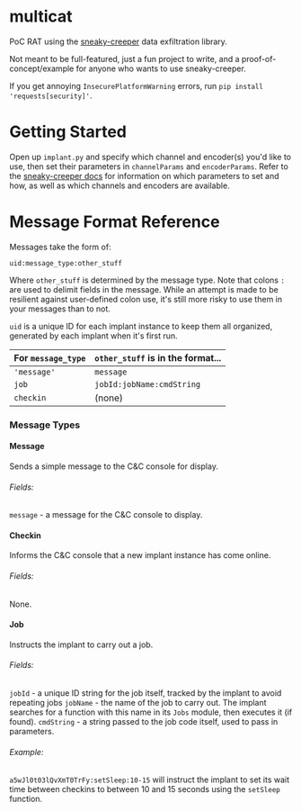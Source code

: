 # multicat

PoC RAT using the [sneaky-creeper](https://github.com/DakotaNelson/sneaky-creeper/) data exfiltration library.

Not meant to be full-featured, just a fun project to write, and a proof-of-concept/example for anyone who wants to use sneaky-creeper.

If you get annoying `InsecurePlatformWarning` errors, run `pip install 'requests[security]'`.


Getting Started
===============

Open up `implant.py` and specify which channel and encoder(s) you'd like to use, then set their parameters in `channelParams` and `encoderParams`. Refer to the [sneaky-creeper docs](https://github.com/DakotaNelson/sneaky-creeper/blob/master/README.md) for information on which parameters to set and how, as well as which channels and encoders are available.

Message Format Reference
========================

Messages take the form of:

`uid:message_type:other_stuff`

Where `other_stuff` is determined by the message type. Note that colons `:` are used to delimit fields in the message. While an attempt is made to be resilient against user-defined colon use, it's still more risky to use them in your messages than to not.

`uid` is a unique ID for each implant instance to keep them all organized, generated by each implant when it's first run.

| For `message_type` | `other_stuff` is in the format... |
| ------------------ | --------------------------------- |
| `'message'`        | `message`                         |
| `job`              | `jobId:jobName:cmdString`         |
| `checkin`          | (none)                            |


### Message Types

#### Message

Sends a simple message to the C&C console for display.

###### Fields:
  `message` - a message for the C&C console to display.


#### Checkin

Informs the C&C console that a new implant instance has come online.

###### Fields:
  None.


#### Job

Instructs the implant to carry out a job.

###### Fields:
  `jobId` - a unique ID string for the job itself, tracked by the implant to avoid repeating jobs
  `jobName` - the name of the job to carry out. The implant searches for a function with this name in its `Jobs` module, then executes it (if found).
  `cmdString` - a string passed to the job code itself, used to pass in parameters.

###### Example:
  `a5wJl0t03lQvXmT0TrFy:setSleep:10-15` will instruct the implant to set its wait time between checkins to between 10 and 15 seconds using the `setSleep` function.
